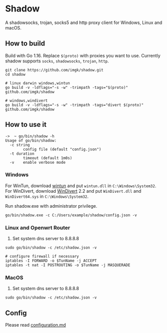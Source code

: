 # Shadow

A shadowsocks, trojan, socks5 and http proxy client for Windows, Linux and macOS.

## How to build

Build with Go 1.16. Replace `$(proto)` with proxies you want to use. Currently shadow supports `socks`, `shadowsocks`, `trojan`, `http`.

```
git clone https://github.com/imgk/shadow.git
cd shadow

# linux darwin windows,wintun
go build -v -ldflags="-s -w" -trimpath -tags="$(proto)" github.com/imgk/shadow

# windows,windivert
go build -v -ldflags="-s -w" -trimpath -tags="divert $(proto)" github.com/imgk/shadow
```

## How to use it

```
->  ~ go/bin/shadow -h
Usage of go/bin/shadow:
  -c string
        config file (default "config.json")
  -t duration
        timeout (default 1m0s)
  -v    enable verbose mode
```

### Windows

For WinTun, download [wintun](https://www.wintun.net) and put `wintun.dll` in `C:\Windows\System32`.
For WinDivert, download [WinDivert](https://www.reqrypt.org/windivert.html) 2.2 and put `WinDivert.dll` and `WinDivert64.sys` in `C:\Windows\System32`.

Run shadow.exe with administrator privilege.
```
go/bin/shadow.exe -c C:/Users/example/shadow/config.json -v
```

### Linux and Openwrt Router

1. Set system dns server to 8.8.8.8

```
sudo go/bin/shadow -c /etc/shadow.json -v
```

```
# configure firewall if necessary
iptables -I FORWARD -o $TunName -j ACCEPT
iptables -t nat -I POSTROUTING -o $TunName -j MASQUERADE
```

### MacOS

1. Set system dns server to 8.8.8.8

```
sudo go/bin/shadow -c /etc/shadow.json -v
```

## Config

Please read [configuration.md](https://github.com/imgk/shadow/blob/main/configuration.md)
